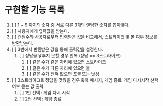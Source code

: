 # 구현할 기능 목록

1. [ ] 1 ~ 9 까지의 숫자 중 서로 다른 3개의 랜덤한 숫자를 뽑아낸다.
2. [ ] 사용자에게 입력값을 받는다.
3. [ ] 랜덤수와 사용자로부터 입력받은 값을 비교해서, 스트라이크 및 볼 여부 정보를 반환받는다.
4. [ ] 3번에서 반환받은 값을 통해 출력값을 설정한다.
   1. [ ] 정답을 맞추지 못할 경우 반복 (정답 == 3스트라이크) 
      1. [ ] 같은 수가 같은 자리에 있으면 스트라이크
      2. [ ] 같은 수가 다른 자리에 있으면 볼
      3. [ ] 같은 수가 전혀 없으면 포볼 또는 낫싱
5. [ ] 3스트라이크로 정답을 맞췄을 경우 축하 메시지, 게임 종료, 게임 다시시작 선택 여부 묻는 값 출력
   1. [ ] 1번 선택 : 게임 다시 시작
   2. [ ] 2번 선택 : 게임 종료